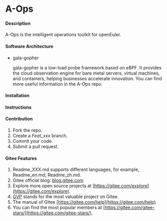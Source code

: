 # A-Ops

#### Description
A-Ops is the intelligent operations toolkit for openEuler.

#### Software Architecture
* gala-gopher

  gala-gopher is a low-load probe framework based on eBPF. It provides the cloud observation engine for bare metal servers, virtual machines, and containers, helping businesses accelerate innovation. You can find more useful information in the A-Ops repo.

#### Installation

#### Instructions

#### Contribution

1.  Fork the repo.
2.  Create a *Feat_xxx* branch.
3.  Commit your code.
4.  Submit a pull request.


#### Gitee Features

1.  Readme\_XXX.md supports different languages, for example, Readme\_en.md, Readme\_zh.md.
2.  Gitee official blog: [blog.gitee.com](https://blog.gitee.com)
3.  Explore more open source projects at [https://gitee.com/explore](https://gitee.com/explore).
4.   [GVP](https://gitee.com/gvp) stands for the most valuable project on Gitee.
5.  The manual of Gitee [https://gitee.com/help](https://gitee.com/help)
6.  You can find the most popular members at  [https://gitee.com/gitee-stars/](https://gitee.com/gitee-stars/).

